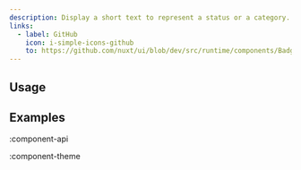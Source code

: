```yaml
---
description: Display a short text to represent a status or a category.
links:
  - label: GitHub
    icon: i-simple-icons-github
    to: https://github.com/nuxt/ui/blob/dev/src/runtime/components/Badge.vue
---
```


## Usage

## Examples

:component-api

:component-theme
